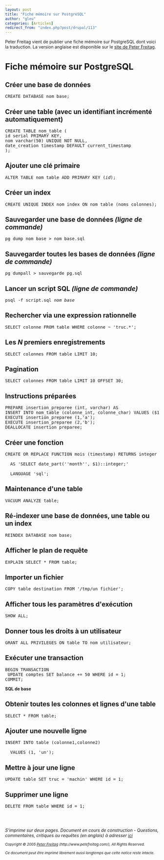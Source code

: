 ```yaml
---
layout: post
title: "Fiche mémoire sur PostgreSQL"
author: "gleu"
categories: [Articles]
redirect_from: "index.php?post/drupal/113"
---
```



<p></p>

<!--more-->


<p>Peter Freitag vient de publier une fiche mémoire sur PostgreSQL dont voici la traduction. La version anglaise est disponible sur le <a href="http://www.petefreitag.com/cheatsheets/postgresql/">site de Peter Freitag</a>.</p>

<!--break-->

<h1>Fiche mémoire sur PostgreSQL</h1>

<h2>Créer une base de données</h2>

<pre>CREATE DATABASE nom_base;</pre>

<h2>Créer une table (avec un identifiant incrémenté automatiquement)</h2>

<pre>CREATE TABLE nom_table ( <br />id serial PRIMARY KEY,<br />nom varchar(50) UNIQUE NOT NULL,<br />date_creation timestamp DEFAULT current_timestamp<br />);</pre>

<h2>Ajouter une clé primaire</h2>

<pre>ALTER TABLE nom_table ADD PRIMARY KEY (<em>id</em>);</pre>

<h2>Créer un index</h2>

<pre>CREATE UNIQUE INDEX nom_index ON nom_table (noms_colonnes);</pre>

<h2>Sauvegarder une base de données <em>(ligne de commande)</em></h2>

<pre>pg_dump nom_base &gt; nom_base.sql</pre>

<h2>Sauvegarder toutes les bases de données&nbsp;<em>(ligne de commande)</em></h2>

<pre>pg_dumpall &gt; sauvegarde_pg.sql</pre>

<h2>Lancer un script SQL <em>(ligne de commande)</em></h2>

<pre>psql -f script.sql <em>nom_base</em></pre>

<h2>Rechercher via une expression rationnelle</h2>

<pre>SELECT colonne FROM table WHERE colonne ~ 'truc.*';</pre>

<h2>Les&nbsp;<em>N</em> premiers enregistrements</h2>

<pre>SELECT colonnes FROM table LIMIT 10;</pre>

<h2>Pagination</h2>

<pre>SELECT colonnes FROM table LIMIT 10 OFFSET 30;</pre>

<h2>Instructions préparées</h2>

<pre>PREPARE insertion_preparee (int, varchar) AS<br />INSERT INTO nom_table (colonne_int, colonne_char) VALUES ($1, $2);<br />EXECUTE insertion_preparee (1,'a');<br />EXECUTE insertion_preparee (2,'b');<br />DEALLOCATE insertion_preparee;</pre>

<h2>Créer une fonction</h2>

<pre>CREATE OR REPLACE FUNCTION mois (timestamp) RETURNS integer <br /><br />  AS 'SELECT date_part(''month'', $1)::integer;'<br /><br />  LANGUAGE 'sql';</pre>

<h2>Maintenance d'une table</h2>

<pre>VACUUM ANALYZE table;</pre>

<h2>Ré-indexer une base de données, une table ou un index</h2>

<pre>REINDEX DATABASE nom_base;</pre>

<h2>Afficher le plan de requête</h2>

<pre>EXPLAIN SELECT * FROM table;</pre>

<h2>Importer un fichier</h2>

<pre>COPY table_destination FROM '/tmp/un_fichier';</pre>

<h2>Afficher tous les paramètres d'exécution</h2>

<pre>SHOW ALL;</pre>

<h2>Donner tous les droits à un utilisateur</h2>

<pre>GRANT ALL PRIVILEGES ON table TO nom_utilisateur;</pre>

<h2>Exécuter une transaction</h2>

<pre>BEGIN TRANSACTION <br /> UPDATE comptes SET balance += 50 WHERE id = 1;<br />COMMIT;</pre>

<p><strong>SQL de base</strong></p>

<h2>Obtenir toutes les colonnes et lignes d'une table</h2>

<pre>SELECT * FROM table;</pre>

<h2>Ajouter une nouvelle ligne</h2>

<pre>INSERT INTO table (colonne1,colonne2)<br /><br />  VALUES (1, 'un');</pre>

<h2>Mettre à jour une ligne</h2>

<pre>UPDATE table SET truc = 'machin' WHERE id = 1;</pre>

<h2>Supprimer une ligne</h2>

<pre>DELETE FROM table WHERE id = 1;</pre><br /><br />

<p><em>S'imprime sur deux pages. Document en cours de construction - Questions, commentaires, critiques ou requêtes (en anglais) à adresser <ins>ici</ins></em></p>

<p><small><em>Copyright © 2005 <a href="http://www.petefreitag.com/">Peter Freitag</a> (http://www.petefreitag.com/), All Rights Reserved.<br />

Ce document peut être imprimé librement aussi longtemps que cette notice reste intacte.</em></small></p>